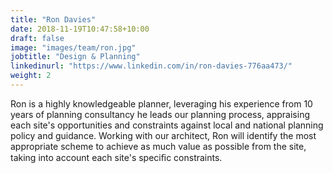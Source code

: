 ```yaml
---
title: "Ron Davies"
date: 2018-11-19T10:47:58+10:00
draft: false
image: "images/team/ron.jpg"
jobtitle: "Design & Planning"
linkedinurl: "https://www.linkedin.com/in/ron-davies-776aa473/"
weight: 2
---
```


Ron is a highly knowledgeable planner, leveraging his experience from 10 years of planning consultancy he leads our planning process, appraising each site's opportunities and constraints against local and national planning policy and guidance. Working with our architect, Ron will identify the most appropriate scheme to achieve as much value as possible from the site,  taking into account each site's speciﬁc constraints.
